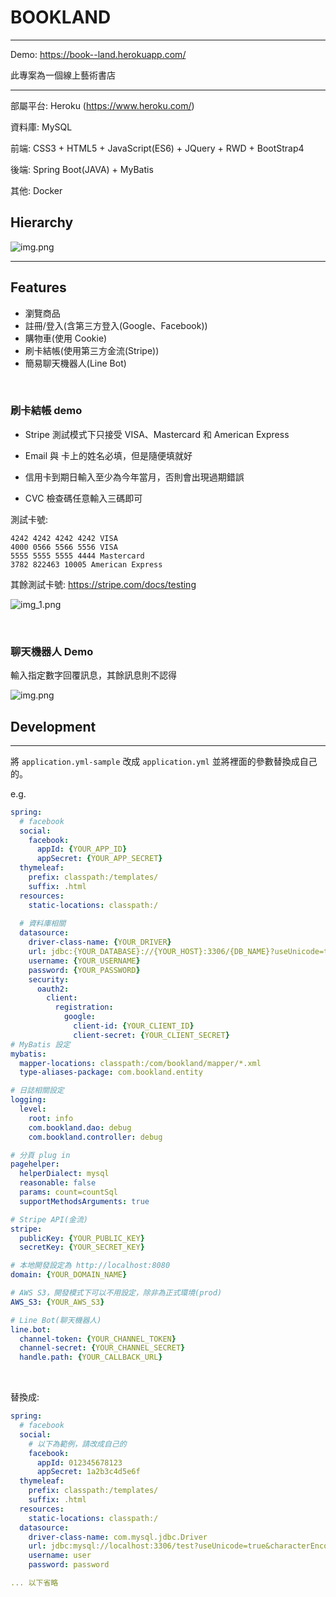 # BOOKLAND

---
Demo: https://book--land.herokuapp.com/

此專案為一個線上藝術書店

---

部屬平台: Heroku (https://www.heroku.com/)

資料庫: MySQL

前端: CSS3 + HTML5 + JavaScript(ES6) + JQuery + RWD + BootStrap4

後端: Spring Boot(JAVA) + MyBatis

其他: Docker

## Hierarchy
![img.png](hierarchy.png)

---

## Features
- 瀏覽商品
- 註冊/登入(含第三方登入(Google、Facebook))
- 購物車(使用 Cookie)
- 刷卡結帳(使用第三方金流(Stripe))
- 簡易聊天機器人(Line Bot) 

<br>

### 刷卡結帳 demo

- Stripe 測試模式下只接受 VISA、Mastercard 和 American Express

- Email 與 卡上的姓名必填，但是隨便填就好

- 信用卡到期日輸入至少為今年當月，否則會出現過期錯誤

- CVC 檢查碼任意輸入三碼即可

測試卡號:
```text
4242 4242 4242 4242 VISA
4000 0566 5566 5556 VISA
5555 5555 5555 4444 Mastercard
3782 822463 10005 American Express
```

其餘測試卡號: https://stripe.com/docs/testing

![img_1.png](checkout.png)

<br>

### 聊天機器人 Demo

輸入指定數字回覆訊息，其餘訊息則不認得

![img.png](line-bot.png)


## Development

---

將 `application.yml-sample` 改成 `application.yml` 並將裡面的參數替換成自己的。

e.g.
```yaml
spring:
  # facebook
  social:
    facebook:
      appId: {YOUR_APP_ID}
      appSecret: {YOUR_APP_SECRET}
  thymeleaf:
    prefix: classpath:/templates/
    suffix: .html
  resources:
    static-locations: classpath:/
  
  # 資料庫相關
  datasource:
    driver-class-name: {YOUR_DRIVER}
    url: jdbc:{YOUR_DATABASE}://{YOUR_HOST}:3306/{DB_NAME}?useUnicode=true&characterEncoding=UTF-8
    username: {YOUR_USERNAME}
    password: {YOUR_PASSWORD}
    security:
      oauth2:
        client:
          registration:
            google:
              client-id: {YOUR_CLIENT_ID}
              client-secret: {YOUR_CLIENT_SECRET}
# MyBatis 設定
mybatis:
  mapper-locations: classpath:/com/bookland/mapper/*.xml
  type-aliases-package: com.bookland.entity

# 日誌相關設定
logging:
  level:
    root: info
    com.bookland.dao: debug
    com.bookland.controller: debug

# 分頁 plug in
pagehelper:
  helperDialect: mysql
  reasonable: false
  params: count=countSql
  supportMethodsArguments: true

# Stripe API(金流)
stripe:
  publicKey: {YOUR_PUBLIC_KEY}
  secretKey: {YOUR_SECRET_KEY}

# 本地開發設定為 http://localhost:8080
domain: {YOUR_DOMAIN_NAME}

# AWS S3，開發模式下可以不用設定，除非為正式環境(prod)
AWS_S3: {YOUR_AWS_S3}

# Line Bot(聊天機器人)
line.bot:
  channel-token: {YOUR_CHANNEL_TOKEN}
  channel-secret: {YOUR_CHANNEL_SECRET}
  handle.path: {YOUR_CALLBACK_URL}
```

<br>

替換成:
```yaml
spring:
  # facebook
  social:
    # 以下為範例，請改成自己的
    facebook:
      appId: 012345678123
      appSecret: 1a2b3c4d5e6f
  thymeleaf:
    prefix: classpath:/templates/
    suffix: .html
  resources:
    static-locations: classpath:/
  datasource:
    driver-class-name: com.mysql.jdbc.Driver
    url: jdbc:mysql://localhost:3306/test?useUnicode=true&characterEncoding=UTF-8
    username: user
    password: password

... 以下省略
```
